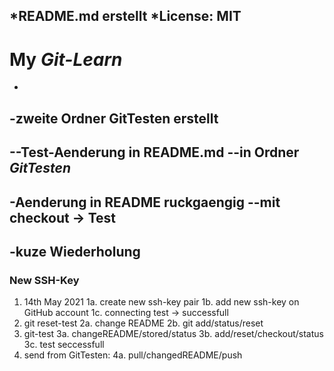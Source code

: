 *README.md erstellt
*License: MIT
-
# My *Git-Learn*
-
-zweite Ordner GitTesten erstellt
  --
  --Test-Aenderung in README.md
  --in Ordner _GitTesten_
-
-Aenderung in README ruckgaengig
  --mit checkout -> Test
-
-kuze Wiederholung
-
### New SSH-Key
1. 14th May 2021
  1a. create new ssh-key pair
  1b. add new ssh-key on GitHub account
  1c. connecting test -> successfull
2. git reset-test
  2a. change README
  2b. git add/status/reset
3. git-test
  3a. changeREADME/stored/status
  3b. add/reset/checkout/status
  3c. test seccessfull
4. send from GitTesten: 
  4a. pull/changedREADME/push
